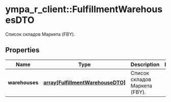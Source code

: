 # ympa_r_client::FulfillmentWarehousesDTO

Список складов Маркета (FBY).

## Properties
Name | Type | Description | Notes
------------ | ------------- | ------------- | -------------
**warehouses** | [**array[FulfillmentWarehouseDTO]**](FulfillmentWarehouseDTO.md) | Список складов Маркета (FBY). | 


